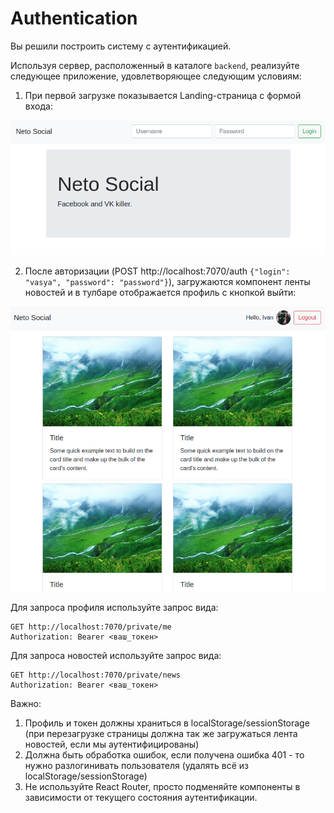 Authentication
===

Вы решили построить систему с аутентификацией.

Используя сервер, расположенный в каталоге `backend`, реализуйте следующее приложение, удовлетворяющее следующим условиям:

1. При первой загрузке показывается Landing-страница с формой входа:

![](src/assets/unauthenticated.png)

2. После авторизации (POST http://localhost:7070/auth `{"login": "vasya", "password": "password"}`), загружаются компонент ленты новостей и в тулбаре отображается профиль с кнопкой выйти:

![](src/assets/authenticated.png)

Для запроса профиля используйте запрос вида:
```
GET http://localhost:7070/private/me
Authorization: Bearer <ваш_токен>
```

Для запроса новостей используйте запрос вида:
```
GET http://localhost:7070/private/news
Authorization: Bearer <ваш_токен>
```

Важно:
1. Профиль и токен должны храниться в localStorage/sessionStorage (при перезагрузке страницы должна так же загружаться лента новостей, если мы аутентифицированы)
1. Должна быть обработка ошибок, если получена ошибка 401 - то нужно разлогинивать пользователя (удалять всё из localStorage/sessionStorage)
1. Не используйте React Router, просто подменяйте компоненты в зависимости от текущего состояния аутентификации.
